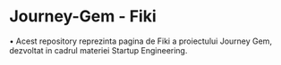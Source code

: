 # Journey-Gem - Fiki

• Acest repository reprezinta pagina de Fiki a proiectului Journey Gem, dezvoltat in cadrul materiei Startup Engineering.
